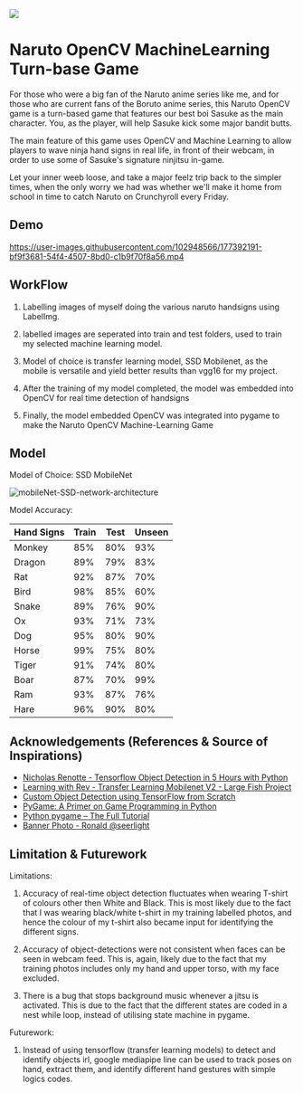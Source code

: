 
![](https://github.com/Aspiring-DataGod9000/Naruto-OpenCV-Machine-learning-Game/blob/master/files/Background/naruto%20game%20banner%20(2).PNG)

# Naruto OpenCV MachineLearning Turn-base Game

For those who were a big fan of the Naruto anime series like me, and for those who are current fans of the Boruto anime series, this Naruto OpenCV game is a turn-based game that features our best boi Sasuke as the main character. You, as the player, will help Sasuke kick some major bandit butts.

The main feature of this game uses OpenCV and Machine Learning to allow players to wave ninja hand signs in real life, in front of their webcam, in order to use some of Sasuke's signature ninjitsu in-game.

Let your inner weeb loose, and take a major feelz trip back to the simpler times, when the only worry we had was whether we'll make it home from school in time to catch Naruto on Crunchyroll every Friday.




## Demo



https://user-images.githubusercontent.com/102948566/177392191-bf9f3681-54f4-4507-8bd0-c1b9f70f8a56.mp4




## WorkFlow 

1) Labelling images of myself doing the various naruto handsigns using LabelImg. 

2) labelled images are seperated into train and test folders, used to train my selected machine learning model.

3) Model of choice is transfer learning model, SSD Mobilenet, as the mobile is versatile and yield better results than vgg16 for my project.

4) After the training of my model completed, the model was embedded into OpenCV for real time detection of handsigns

5) Finally, the model embedded OpenCV was integrated into pygame to make the Naruto OpenCV Machine-Learning Game


## Model

Model of Choice: SSD MobileNet

![mobileNet-SSD-network-architecture](https://user-images.githubusercontent.com/102948566/177393896-15cdbfdf-5ee1-42d9-ae99-5b7b659baa23.png)

Model Accuracy:

| Hand Signs | Train    | Test | Unseen |
| ---------- | -------- | ---- | ------ |
| Monkey     | 85%      | 80%  | 93%    |
| Dragon     | 89%      | 79%  | 83%    |
| Rat        | 92%      | 87%  | 70%    |
| Bird       | 98%      | 85%  | 60%    |
| Snake      | 89%      | 76%  | 90%    |
| Ox         | 93%      | 71%  | 73%    |
| Dog        | 95%      | 80%  | 90%    |
| Horse      | 99%      | 75%  | 80%    |
| Tiger      | 91%      | 74%  | 80%    |
| Boar       | 87%      | 70%  | 99%    |
| Ram        | 93%      | 87%  | 76%    |
| Hare       | 96%      | 90%  | 80%    |





## Acknowledgements (References & Source of Inspirations)

 - [Nicholas Renotte - Tensorflow Object Detection in 5 Hours with Python ](https://www.youtube.com/watch?v=yqkISICHH-U)
 - [Learning with Rev - Transfer Learning Mobilenet V2 - Large Fish Project](https://www.youtube.com/watch?v=DElZ6sn3ADI)
 - [Custom Object Detection using TensorFlow from Scratch](https://towardsdatascience.com/custom-object-detection-using-tensorflow-from-scratch-e61da2e10087)
 - [PyGame: A Primer on Game Programming in Python](https://realpython.com/pygame-a-primer/)
 - [Python pygame – The Full Tutorial](https://coderslegacy.com/python/python-pygame-tutorial/)
 - [Banner Photo - Ronald @seerlight](https://www.instagram.com/seerlight/?hl=en)

## Limitation & Futurework

Limitations:

1) Accuracy of real-time object detection fluctuates when wearing T-shirt of colours other then White and Black. This is most likely due to the fact that I was wearing black/white t-shirt in my training labelled photos, and hence the colour of my t-shirt also became input for identifying the different signs.

2) Accuracy of object-detections were not consistent when faces can be seen in webcam feed. This is, again, likely due to the fact that my training photos includes only my hand and upper torso, with my face excluded.

3) There is a bug that stops background music whenever a jitsu is activated. This is due to the fact that the different states are coded in a nest while loop, instead of utilising state machine in pygame.


Futurework:

1) Instead of using tensorflow (transfer learning models) to detect and identify objects irl, google mediapipe line can be used to track poses on hand, extract them, and identify different hand gestures with simple logics codes. 

